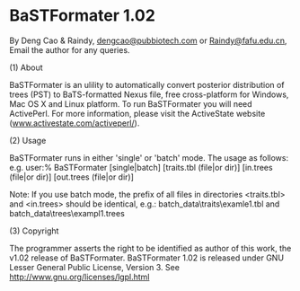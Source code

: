 BaSTFormater 1.02
=====================

By Deng Cao & Raindy, 
dengcao@pubbiotech.com or Raindy@fafu.edu.cn,
Email the author for any queries.

(1) About

BaSTFormater is an ulility to automatically convert posterior distribution of trees (PST) to BaTS-formatted Nexus file, free cross-platform for Windows, Mac OS X and Linux platform.
To run BaSTFormater you will need ActivePerl. For more information, please visit the ActiveState website (www.activestate.com/activeperl/).

(2) Usage

BaSTFormater runs in either 'single' or 'batch' mode. The usage as follows:
e.g. 
user:% BaSTFormater [single|batch] [traits.tbl (file|or dir)] [in.trees (file|or dir)] [out.trees (file|or dir)]

Note: If you use batch mode, the prefix of all files in directories <traits.tbl> and <in.trees> should be identical, e.g.: 
batch_data\traits\examle1.tbl and batch_data\trees\exampl1.trees 

(3) Copyright

The programmer asserts the right to be identified as author of this work, the v1.02 release of BaSTFormater. BaSTFormater 1.02 is released under GNU Lesser General Public License, Version 3. See http://www.gnu.org/licenses/lgpl.html
